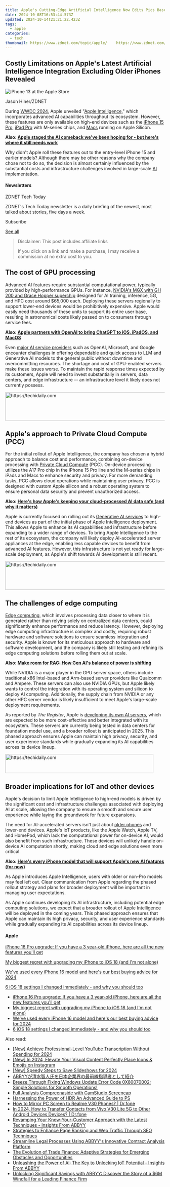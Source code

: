 ```yaml
---
title: Apple's Cutting-Edge Artificial Intelligence Now Edits Pics Based on User Prompts – Exclusive Coverage by ZDNET
date: 2024-10-08T16:53:44.573Z
updated: 2024-10-14T21:21:22.423Z
tags:
  - apple
categories:
  - tech
thumbnail: https://www.zdnet.com/topic/apple/    https://www.zdnet.com/a/img/resize/2e60d25339c36a35c2af0d7e0c540ab5b26b3e7b/2024/02/08/55e8bb3d-af7c-41a1-b735-5f81e870ec6b/mgie1.jpg?width=170&height=96&fit=crop&auto=webp
---
```


## Costly Limitations on Apple's Latest Artificial Intelligence Integration Excluding Older iPhones  Revealed

![iPhone 13 at the Apple Store](https://www.zdnet.com/a/img/resize/fbfed4a2dd07fa0757458d10ad780941f10086e7/2022/09/08/2ea29ae7-298e-4127-a6f9-189e2f77f492/iphone-13-at-apple-store.jpg?auto=webp&precrop=2047,1150,x0,y216&width=1280)

Jason Hiner/ZDNET

During [WWDC 2024](https://www.zdnet.com/article/live-updates-everything-apple-announced-at-wwdc-2024-including-ios-18-siri-ai-more/), Apple unveiled "[Apple Intelligence](https://www.zdnet.com/article/what-is-apple-intelligence-how-it-works-with-on-device-and-cloud-based-ai/)," which incorporates advanced AI capabilities throughout its ecosystem. However, these features are only available on high-end devices such as the [iPhone 15 Pro](https://www.zdnet.com/article/iphone-15-pro-review/), [iPad Pro](https://www.zdnet.com/article/ipad-pro-2024-review/) with M-series chips, and [Macs](https://www.zdnet.com/article/m3-macbook-air-review/) running on Apple Silicon. 

**Also: [Apple staged the AI comeback we've been hoping for - but here's where it still needs work](https://www.zdnet.com/article/apple-staged-the-ai-comeback-weve-been-hoping-for-but-heres-where-it-still-needs-work/)**

Why didn't Apple roll these features out to the entry-level iPhone 15 and earlier models? Although there may be other reasons why the company chose not to do so, the decision is almost certainly influenced by the substantial costs and infrastructure challenges involved in large-scale [AI](https://www.zdnet.com/article/what-is-ai-heres-everything-you-need-to-know-about-artificial-intelligence/) implementation.

#### Newsletters

ZDNET Tech Today

ZDNET's Tech Today newsletter is a daily briefing of the newest, most talked about stories, five days a week.

 Subscribe

[See all](https://www.zdnet.com/newsletters/)

>  Disclaimer: This post includes affiliate links
>
>  If you click on a link and make a purchase, I may receive a commission at no extra cost to you.
>

## The cost of GPU processing

Advanced AI features require substantial computational power, typically provided by high-performance GPUs. For instance, [NVIDIA's MGX with GH 200 and Grace Hopper superchip](https://www.nvidia.com/en-us/data-center/grace-hopper-superchip/) designed for AI training, inference, 5G, and HPC cost around $65,000 each. Deploying these servers regionally to support lower-end devices would be prohibitively expensive. Apple would easily need thousands of these units to support its entire user base, resulting in astronomical costs likely passed on to consumers through service fees.

**Also: [Apple partners with OpenAI to bring ChatGPT to iOS, iPadOS, and MacOS](https://www.zdnet.com/article/apple-announces-new-openai-iphone-features-at-wwdc/)**

Even [major AI service providers](https://www.zdnet.com/article/best-ai-chatbot/) such as OpenAI, Microsoft, and Google encounter challenges in offering dependable and quick access to LLM and Generative AI models to the general public without downtime and overcommitting resources. The shortage and cost of GPU-enabled servers make these issues worse. To maintain the rapid response times expected by its customers, Apple will need to invest substantially in servers, data centers, and edge infrastructure -- an infrastructure level it likely does not currently possess.

<!-- affiliate ads begin -->
<a href="https://appsumo.8odi.net/c/5597632/2043661/7443" target="_top" id="2043661">
  <img src="//a.impactradius-go.com/display-ad/7443-2043661" border="0" alt="https://techidaily.com" width="728" height="90"/>
</a>
<img height="0" width="0" src="https://appsumo.8odi.net/i/5597632/2043661/7443" style="position:absolute;visibility:hidden;" border="0" />
<!-- affiliate ads end -->

## Apple's approach to Private Cloud Compute (PCC)

For the initial rollout of Apple Intelligence, the company has chosen a hybrid approach to balance cost and performance, combining on-device processing with [Private Cloud Compute](https://www.zdnet.com/article/heres-how-apples-keeping-your-cloud-processed-ai-data-safe-and-why-it-matters/) (PCC). On-device processing utilizes the A17 Pro chip in the iPhone 15 Pro line and the M-series chips in iPads and Macs to enhance security and privacy. For more demanding tasks, PCC allows cloud operations while maintaining user privacy. PCC is designed with custom Apple silicon and a robust operating system to ensure personal data security and prevent unauthorized access.

**Also: [Here's how Apple's keeping your cloud-processed AI data safe (and why it matters)](https://www.zdnet.com/article/heres-how-apples-keeping-your-cloud-processed-ai-data-safe-and-why-it-matters/)**

Apple is currently focused on rolling out its [Generative AI services](https://www.zdnet.com/article/apple-unveils-on-device-ai-image-generator-for-iphone-ipad-and-mac/) to high-end devices as part of the initial phase of Apple Intelligence deployment. This allows Apple to enhance its AI capabilities and infrastructure before expanding to a wider range of devices. To bring Apple Intelligence to the rest of its ecosystem, the company will likely deploy AI-accelerated server appliances at the edge, enabling less capable devices to benefit from advanced AI features. However, this infrastructure is not yet ready for large-scale deployment, as Apple's shift towards AI development is still recent.

<!-- affiliate ads begin -->
<a href="https://appsumo.8odi.net/c/5597632/2151854/7443" target="_top" id="2151854">
  <img src="//a.impactradius-go.com/display-ad/7443-2151854" border="0" alt="https://techidaily.com" width="600" height="90"/>
</a>
<img height="0" width="0" src="https://appsumo.8odi.net/i/5597632/2151854/7443" style="position:absolute;visibility:hidden;" border="0" />
<!-- affiliate ads end -->

## The challenges of edge computing

[Edge computing](https://www.zdnet.com/article/what-are-5g-and-edge-computing-and-why-should-you-care/), which involves processing data closer to where it is generated rather than relying solely on centralized data centers, could significantly enhance performance and reduce latency. However, deploying edge computing infrastructure is complex and costly, requiring robust hardware and software solutions to ensure seamless integration and security. Apple is known for its meticulous approach to hardware and software development, and the company is likely still testing and refining its edge computing solutions before rolling them out at scale.

**Also: [Make room for RAG: How Gen AI's balance of power is shifting](https://www.zdnet.com/article/make-room-for-rag-how-gen-ais-balance-of-power-is-shifting/)**

While NVIDIA is a major player in the GPU server space, others include traditional x86 Intel-based and Arm-based server providers like Qualcomm and Ampere. These servers can also use NVIDIA GPUs, but Apple likely wants to control the integration with its operating system and silicon to deploy AI computing. Additionally, the supply chain from NVIDIA or any other HPC server vendor is likely insufficient to meet Apple's large-scale deployment requirements.

As reported by _The Register_, Apple is [developing its own AI servers](https://www.theregister.com/2024/06/11/apple%5Fbuilt%5Fai%5Fcloud%5Fservers%5Fos/), which are expected to be more cost-effective and better integrated with its ecosystem. These servers are currently being tested in data centers for foundation model use, and a broader rollout is anticipated in 2025\. This phased approach ensures Apple can maintain high privacy, security, and user experience standards while gradually expanding its AI capabilities across its device lineup.

<!-- affiliate ads begin -->
<a href="https://bluettius.sjv.io/c/5597632/2139118/17108" target="_top" id="2139118">
  <img src="//a.impactradius-go.com/display-ad/17108-2139118" border="0" alt="https://techidaily.com" width="468" height="60"/>
</a>
<img height="0" width="0" src="https://bluettius.sjv.io/i/5597632/2139118/17108" style="position:absolute;visibility:hidden;" border="0" />
<!-- affiliate ads end -->

## Broader implications for IoT and other devices

Apple's decision to limit Apple Intelligence to high-end models is driven by the significant cost and infrastructure challenges associated with deploying AI at scale, allowing the company to ensure a smooth and secure user experience while laying the groundwork for future expansions.

The need for AI-accelerated servers isn't just about [older phones](https://www.zdnet.com/article/best-phone/) and lower-end devices. Apple's IoT products, like the Apple Watch, Apple TV, and HomePod, which lack the computational power for on-device AI, would also benefit from such infrastructure. These devices will unlikely handle on-device AI computation shortly, making cloud and edge solutions even more critical.

**Also: [Here's every iPhone model that will support Apple's new AI features (for now)](https://www.zdnet.com/article/heres-every-iphone-model-that-will-support-apples-upcoming-ai-features-for-now/)**

As Apple introduces Apple Intelligence, users with older or non-Pro models may feel left out. Clear communication from Apple regarding the phased rollout strategy and plans for broader deployment will be important in managing user expectations.

As Apple continues developing its AI infrastructure, including potential edge computing solutions, we expect that a broader rollout of Apple Intelligence will be deployed in the coming years. This phased approach ensures that Apple can maintain its high privacy, security, and user experience standards while gradually expanding its AI capabilities across its device lineup.

#### Apple

[iPhone 16 Pro upgrade: If you have a 3 year-old iPhone, here are all the new features you'll get](https://www.zdnet.com/article/iphone-16-pro-and-pro-max-hands-on/ "iPhone 16 Pro upgrade: If you have a 3 year-old iPhone, here are all the new features you'll get")

[My biggest regret with upgrading my iPhone to iOS 18 (and I'm not alone)](https://www.zdnet.com/article/my-biggest-regret-with-upgrading-my-iphone-to-ios-18-and-im-not-alone/ "My biggest regret with upgrading my iPhone to iOS 18 (and I'm not alone)")

[We've used every iPhone 16 model and here's our best buying advice for 2024](https://www.zdnet.com/article/iphone-16-pro-max-buying-advice-2024/ "We've used every iPhone 16 model and here's our best buying advice for 2024")

[6 iOS 18 settings I changed immediately - and why you should too](https://www.zdnet.com/article/6-ios-18-settings-i-changed-immediately-and-why-you-should-too/ "6 iOS 18 settings I changed immediately - and why you should too")

* [iPhone 16 Pro upgrade: If you have a 3 year-old iPhone, here are all the new features you'll get](https://www.zdnet.com/article/iphone-16-pro-and-pro-max-hands-on/ "iPhone 16 Pro upgrade: If you have a 3 year-old iPhone, here are all the new features you'll get")
* [My biggest regret with upgrading my iPhone to iOS 18 (and I'm not alone)](https://www.zdnet.com/article/my-biggest-regret-with-upgrading-my-iphone-to-ios-18-and-im-not-alone/ "My biggest regret with upgrading my iPhone to iOS 18 (and I'm not alone)")
* [We've used every iPhone 16 model and here's our best buying advice for 2024](https://www.zdnet.com/article/iphone-16-pro-max-buying-advice-2024/ "We've used every iPhone 16 model and here's our best buying advice for 2024")
* [6 iOS 18 settings I changed immediately - and why you should too](https://www.zdnet.com/article/6-ios-18-settings-i-changed-immediately-and-why-you-should-too/ "6 iOS 18 settings I changed immediately - and why you should too")

<ins class="adsbygoogle"
     style="display:block"
     data-ad-format="autorelaxed"
     data-ad-client="ca-pub-7571918770474297"
     data-ad-slot="1223367746"></ins>

<ins class="adsbygoogle"
     style="display:block"
     data-ad-client="ca-pub-7571918770474297"
     data-ad-slot="8358498916"
     data-ad-format="auto"
     data-full-width-responsive="true"></ins>

<span class="atpl-alsoreadstyle">Also read:</span>
<div><ul>
<li><a href="https://youtube-web.techidaily.com/chieve-professional-level-youtube-transcription-without-spending-for-2024/"><u>[New] Achieve Professional-Level YouTube Transcription Without Spending for 2024</u></a></li>
<li><a href="https://instagram-videos.techidaily.com/new-in-2024-elevate-your-visual-content-perfectly-place-icons-and-emojis-on-instagram/"><u>[New] In 2024, Elevate Your Visual Content Perfectly Place Icons & Emojis on Instagram</u></a></li>
<li><a href="https://screen-recording.techidaily.com/new-speedy-steps-to-save-slideshows-for-2024/"><u>[New] Speedy Steps to Save Slideshows for 2024</u></a></li>
<li><a href="https://some-tips.techidaily.com/1724312832646-abbyy/"><u>ABBYYが清水智人氏を日本企業界の最前線指導者として紹介</u></a></li>
<li><a href="https://common-error.techidaily.com/1723209901727-breeze-through-fixing-windows-update-error-code-0x80070002-simple-solutions-for-smooth-operations/"><u>Breeze Through Fixing Windows Update Error Code 0X80070002: Simple Solutions for Smooth Operations!</u></a></li>
<li><a href="https://digital-screen-recording.techidaily.com/full-analysis-compreenaside-with-camstudio-screencap/"><u>Full Analysis Compreenaside with CamStudio Screencap</u></a></li>
<li><a href="https://extra-resources.techidaily.com/harnessing-the-power-of-hdr-an-advanced-guide-to-ps/"><u>Harnessing the Power of HDR An Advanced Guide to PS</u></a></li>
<li><a href="https://screen-mirror.techidaily.com/how-to-mirror-pc-screen-to-realme-v30-phones-drfone-by-drfone-android/"><u>How to Mirror PC Screen to Realme V30 Phones? | Dr.fone</u></a></li>
<li><a href="https://android-transfer.techidaily.com/in-2024-how-to-transfer-contacts-from-vivo-v30-lite-5g-to-other-android-devices-devices-drfone-by-drfone-transfer-from-android-transfer-from-android/"><u>In 2024, How to Transfer Contacts from Vivo V30 Lite 5G to Other Android Devices Devices? | Dr.fone</u></a></li>
<li><a href="https://some-tips.techidaily.com/revamping-your-know-your-customer-approach-with-the-latest-techniques-insights-from-abbyy/"><u>Revamping Your Know-Your-Customer Approach with the Latest Techniques - Insights From ABBYY</u></a></li>
<li><a href="https://some-tips.techidaily.com/strategies-to-enhance-page-ranking-and-web-traffic-through-seo-techniques/"><u>Strategies to Enhance Page Ranking and Web Traffic Through SEO Techniques</u></a></li>
<li><a href="https://some-tips.techidaily.com/streamline-legal-processes-using-abbyys-innovative-contract-analysis-platform/"><u>Streamline Legal Processes Using ABBYY's Innovative Contract Analysis Platform</u></a></li>
<li><a href="https://some-tips.techidaily.com/the-evolution-of-trade-finance-adaptive-strategies-for-emerging-obstacles-and-opportunities/"><u>The Evolution of Trade Finance: Adaptive Strategies for Emerging Obstacles and Opportunities</u></a></li>
<li><a href="https://some-tips.techidaily.com/unleashing-the-power-of-ai-the-key-to-unlocking-iot-potential-insights-from-abbyy/"><u>Unleashing the Power of AI: The Key to Unlocking IoT Potential - Insights From ABBYY</u></a></li>
<li><a href="https://some-tips.techidaily.com/unlocking-significant-savings-with-abbyy-discover-the-story-of-a-6m-windfall-for-a-leading-finance-firm/"><u>Unlocking Significant Savings with ABBYY: Discover the Story of a $6M Windfall for a Leading Finance Firm</u></a></li>
</ul></div>


